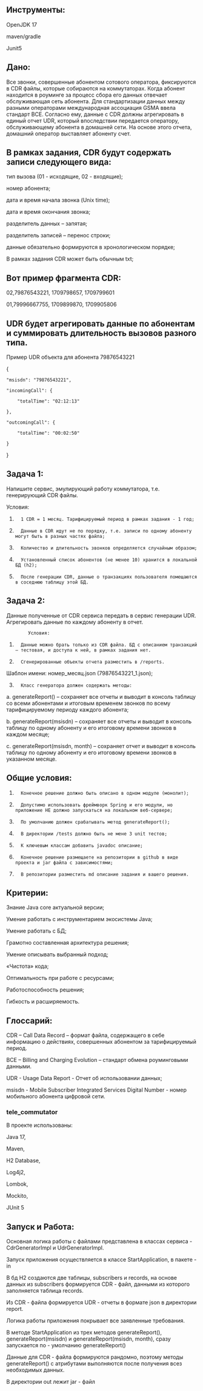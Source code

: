 ## Инструменты:
OpenJDK 17

maven/gradle

Junit5

## Дано:
Все звонки, совершенные абонентом сотового оператора, фиксируются в CDR файлы, которые собираются на коммутаторах. Когда абонент находится в роуминге за процесс сбора его данных отвечает обслуживающая сеть абонента. Для стандартизации данных между разными операторами международная ассоциация GSMA ввела стандарт BCE. Согласно ему, данные с CDR должны агрегировать в единый отчет UDR, который впоследствии передается оператору, обслуживающему абонента в домашней сети. На основе этого отчета, домашний оператор выставляет абоненту счет.

## В рамках задания, CDR будут содержать записи следующего вида:

 тип вызова (01 - исходящие, 02 - входящие);
 
 номер абонента;
 
 дата и время начала звонка (Unix time);
 
дата и время окончания звонка;

 разделитель данных – запятая;
 
 разделитель записей – перенос строки;
 
данные обязательно формируются в хронологическом порядке;

В рамках задания CDR может быть обычным txt;

## Вот пример фрагмента CDR:

02,79876543221, 1709798657, 1709799601

01,79996667755, 1709899870, 1709905806
 

## UDR будет агрегировать данные по абонентам и суммировать длительность вызовов разного типа.
Пример UDR объекта для абонента 79876543221


{

    "msisdn": "79876543221",
    
    "incomingCall": {
    
        "totalTime": "02:12:13"
        
    },
    
    "outcomingCall": {
    
        "totalTime": "00:02:50"
        
    }
    
}
 
## Задача 1:

Напишите сервис, эмулирующий работу коммутатора, т.е. генерирующий CDR файлы.

Условия:
1.       1 CDR = 1 месяц. Тарифицируемый период в рамках задания - 1 год;
2.       Данные в CDR идут не по порядку, т.е. записи по одному абоненту могут быть в разных частях файла;
3.       Количество и длительность звонков определяется случайным образом;
4.       Установленный список абонентов (не менее 10) хранится в локальной БД (h2);
5.       После генерации CDR, данные о транзакциях пользователя помещаются в соседнюю таблицу этой БД.
## Задача 2:

Данные полученные от CDR сервиса передать в сервис генерации UDR. Агрегировать данные по каждому абоненту в отчет.

          	Условия:
           
1.       Данные можно брать только из CDR файла. БД с описанием транзакций – тестовая, и доступа к ней, в рамках задания нет.
2.       Сгенерированные объекты отчета разместить в /reports.
 
Шаблон имени: номер_месяц.json (79876543221_1.json);

3.       Класс генератора должен содержать методы:
  
a.        generateReport() – сохраняет все отчеты и выводит в консоль таблицу со всеми абонентами и итоговым временем звонков по всему тарифицируемому периоду каждого абонента;

b.       generateReport(msisdn) – сохраняет все отчеты и выводит в консоль таблицу по одному абоненту и его итоговому времени звонков в каждом месяце;

c.       generateReport(msisdn, month) – сохраняет отчет и выводит в консоль таблицу по одному абоненту и его итоговому времени звонков в указанном месяце.
## Общие условия:
1.       Конечное решение должно быть описано в одном модуле (монолит);
2.       Допустимо использовать фреймворк Spring и его модули, но приложение НЕ должно запускаться на локальном веб-сервере;
3.       По умолчанию должен срабатывать метод generateReport();
4.       В директории /tests должно быть не мене 3 unit тестов;
5.       К ключевым классам добавить javadoc описание;
6.       Конечное решение размещаете на репозитории в github в виде проекта и jar файла с зависимостями;
7.       В репозитории разместить md описание задания и вашего решения.
## Критерии:
Знание Java core актуальной версии;

Умение работать с инструментарием экосистемы Java;

Умение работать с БД;

Грамотно составленная архитектура решения;

Умение описывать выбранный подход;

«Чистота» кода;

Оптимальность при работе с ресурсами;
 
Работоспособность решения;
 
Гибкость и расширяемость.

## Глоссарий:
CDR – Call Data Record – формат файла, содержащего в себе информацию о действиях, совершенных абонентом за тарифицируемый период.
 
BCE – Billing and Charging Evolution – стандарт обмена роуминговыми данными.

UDR - Usage Data Report - Отчет об использовании данных;

msisdn  - Mobile Subscriber Integrated Services Digital Number - номер мобильного абонента цифровой сети.

### tele_commutator

В проекте использованы:

Java 17,

Maven,

H2 Database,

Log4j2,

Lombok,

Mockito,

JUnit 5

## Запуск и Работа:

Основная логика работы с файлами представлена в классах сервиса - CdrGeneratorImpl и UdrGeneratorImpl.

Запуск приложения осуществляется в классе StartApplication, в пакете - in

В бд H2 создаются две таблицы, subscribers и records, на основе данных из subscribers формируется CDR - файл, данными из которого заполняется таблица records.

Из CDR - файла формируется UDR - отчеты в формате json в директории report.

Логика работы приложения покрывает все заявленные требования.

В методе StartApplication из трех методов generateReport(), generateReport(msisdn) и  generateReport(msisdn, month), сразу запускается  по - умолчанию generateReport()

Данные для CDR - файла формируются рандомно, поэтому методы generateReport() с атрибутами выполняются после получения всез необходимых данных.

В директории out лежит jar - файл
